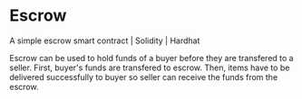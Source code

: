 # Escrow
A simple escrow smart contract | Solidity | Hardhat

Escrow can be used to hold funds of a buyer before they are transfered to a seller. First, buyer's funds are transfered to escrow. Then, items have to be delivered successfully to buyer so seller can receive the funds from the escrow.
